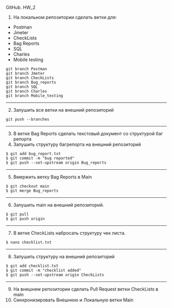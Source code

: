 GitHub. HW_2
1. На локальном репозитории сделать ветки для:
- Postman
- Jmeter
- CheckLists
- Bag Reports
- SQL
- Charles
- Mobile testing
```
git branch Postman
git branch Jmeter
git branch CheckLists
git branch Bug_reports
git branch SQL
git branch Charles
git branch Mobile_testing
```
***
2. Запушить все ветки на внешний репозиторий
```
git push --branches
 ```
***
3. В ветке Bag Reports сделать текстовый документ со структурой баг репорта
4. Запушить структуру багрепорта на внешний репозиторий
```
$ git add bug_report.txt
$ git commit -m "bug reported"
$ git push --set-upstream origin Bug_reports
```
***
5. Вмержить ветку Bag Reports в Main
```
$ git checkout main
$ git merge Bug_reports
 ```
***
6. Запушить main на внешний репозиторий.
```
$ git pull
$ git push origin
 ```
***
7. В ветке CheckLists набросать структуру чек листа.
```
$ nano checklist.txt
 ```
***
8. Запушить структуру на внешний репозиторий
```
$ git add checklist.txt
$ git commit -m "checklist added"
$ git push --set-upstream origin CheckLists
 ```
***
9. На внешнем репозитории сделать Pull Request ветки CheckLists в main
10. Синхронизировать Внешнюю и Локальную ветки Main